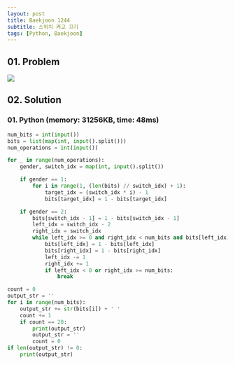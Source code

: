 ```yaml
---
layout: post
title: Baekjoon 1244
subtitle: 스위치 켜고 끄기
tags: [Python, Baekjoon]
---
```


## 01. Problem

<img src="https://github.com/WoojinJeonkr/WoojinJeonkr.github.io/blob/main/assets/images/post_image/baekjoon/baekjoon_1244.png?raw=true">

## 02. Solution

### 01. Python (memory: 31256KB, time: 48ms)

```Python
num_bits = int(input())
bits = list(map(int, input().split()))
num_operations = int(input())

for _ in range(num_operations):
    gender, switch_idx = map(int, input().split())

    if gender == 1:
        for i in range(1, (len(bits) // switch_idx) + 1):
            target_idx = (switch_idx * i) - 1
            bits[target_idx] = 1 - bits[target_idx]

    if gender == 2:
        bits[switch_idx - 1] = 1 - bits[switch_idx - 1]
        left_idx = switch_idx - 2
        right_idx = switch_idx
        while left_idx >= 0 and right_idx < num_bits and bits[left_idx] == bits[right_idx]:
            bits[left_idx] = 1 - bits[left_idx]
            bits[right_idx] = 1 - bits[right_idx]
            left_idx -= 1
            right_idx += 1
            if left_idx < 0 or right_idx >= num_bits:
                break

count = 0
output_str = ''
for i in range(num_bits):
    output_str += str(bits[i]) + ' '
    count += 1
    if count == 20:
        print(output_str)
        output_str = ''
        count = 0
if len(output_str) != 0:
    print(output_str)
```
